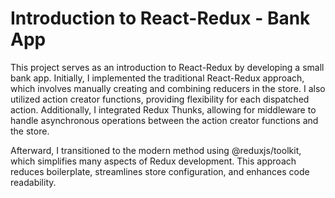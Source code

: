 # Introduction to React-Redux - Bank App

This project serves as an introduction to React-Redux by developing a small bank app. Initially, I implemented the traditional React-Redux approach, which involves manually creating and combining reducers in the store. I also utilized action creator functions, providing flexibility for each dispatched action. Additionally, I integrated Redux Thunks, allowing for middleware to handle asynchronous operations between the action creator functions and the store.

Afterward, I transitioned to the modern method using @reduxjs/toolkit, which simplifies many aspects of Redux development. This approach reduces boilerplate, streamlines store configuration, and enhances code readability.
